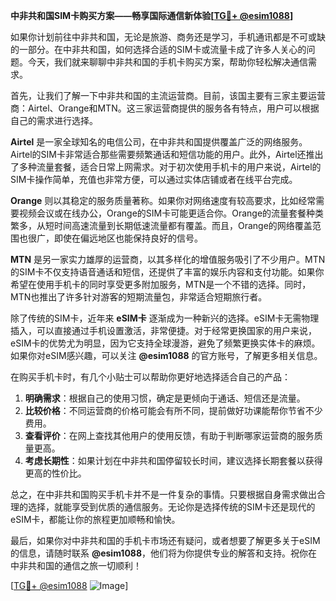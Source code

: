 **中非共和国SIM卡购买方案——畅享国际通信新体验[[TG💪+ @esim1088](https://t.me/s/esim1088)]**

如果你计划前往中非共和国，无论是旅游、商务还是学习，手机通讯都是不可或缺的一部分。在中非共和国，如何选择合适的SIM卡或流量卡成了许多人关心的问题。今天，我们就来聊聊中非共和国的手机卡购买方案，帮助你轻松解决通信需求。

首先，让我们了解一下中非共和国的主流运营商。目前，该国主要有三家主要运营商：Airtel、Orange和MTN。这三家运营商提供的服务各有特点，用户可以根据自己的需求进行选择。

**Airtel** 是一家全球知名的电信公司，在中非共和国提供覆盖广泛的网络服务。Airtel的SIM卡非常适合那些需要频繁通话和短信功能的用户。此外，Airtel还推出了多种流量套餐，适合日常上网需求。对于初次使用手机卡的用户来说，Airtel的SIM卡操作简单，充值也非常方便，可以通过实体店铺或者在线平台完成。

**Orange** 则以其稳定的服务质量著称。如果你对网络速度有较高要求，比如经常需要视频会议或在线办公，Orange的SIM卡可能更适合你。Orange的流量套餐种类繁多，从短时间高速流量到长期低速流量都有覆盖。而且，Orange的网络覆盖范围也很广，即使在偏远地区也能保持良好的信号。

**MTN** 是另一家实力雄厚的运营商，以其多样化的增值服务吸引了不少用户。MTN的SIM卡不仅支持语音通话和短信，还提供了丰富的娱乐内容和支付功能。如果你希望在使用手机卡的同时享受更多附加服务，MTN是一个不错的选择。同时，MTN也推出了许多针对游客的短期流量包，非常适合短期旅行者。

除了传统的SIM卡，近年来 **eSIM卡** 逐渐成为一种新兴的选择。eSIM卡无需物理插入，可以直接通过手机设置激活，非常便捷。对于经常更换国家的用户来说，eSIM卡的优势尤为明显，因为它支持全球漫游，避免了频繁更换实体卡的麻烦。如果你对eSIM感兴趣，可以关注 **@esim1088** 的官方账号，了解更多相关信息。

在购买手机卡时，有几个小贴士可以帮助你更好地选择适合自己的产品：

1. **明确需求**：根据自己的使用习惯，确定是更倾向于通话、短信还是流量。
2. **比较价格**：不同运营商的价格可能会有所不同，提前做好功课能帮你节省不少费用。
3. **查看评价**：在网上查找其他用户的使用反馈，有助于判断哪家运营商的服务质量更高。
4. **考虑长期性**：如果计划在中非共和国停留较长时间，建议选择长期套餐以获得更高的性价比。

总之，在中非共和国购买手机卡并不是一件复杂的事情。只要根据自身需求做出合理的选择，就能享受到优质的通信服务。无论你是选择传统的SIM卡还是现代的eSIM卡，都能让你的旅程更加顺畅和愉快。

最后，如果你对中非共和国的手机卡市场还有疑问，或者想要了解更多关于eSIM的信息，请随时联系 **@esim1088**，他们将为你提供专业的解答和支持。祝你在中非共和国的通信之旅一切顺利！

[[TG💪+ @esim1088](https://t.me/s/esim1088) ![Image](https://i.postimg.cc/4NQfJmqS/Snipaste-2025-05-13-00-14-12.png)]
